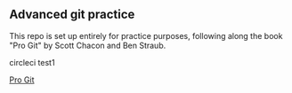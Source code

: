 ## Advanced git practice

This repo is set up entirely for practice purposes, following along the book "Pro Git" by Scott Chacon and Ben Straub.

circleci test1

[Pro Git](https://git-scm.com/book/en/v2)
